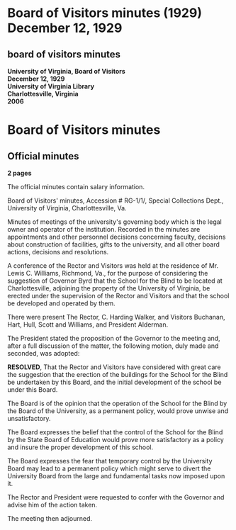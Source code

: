 <!-- llmmeta -->
<script type="application/ld+json">
{
"@context": "https://schema.org",
"@type": "BoardMinutes",
"name": "Board Minutes",
"startDate": "1929-12-12",
"endDate": "1929-12-12",
"location": {
"@type": "Place",
"name": "University of Virginia Library",
"address": {
"@type": "PostalAddress",
"addressLocality": "Charlottesville",
"addressRegion": "Virginia"
}
},
"organizer": {
"@type": "Organization",
"name": "University of Virginia, Board of Visitors"
},
"keywords": "Board of Visitors, University of Virginia, School for the Blind, Rector and Visitors",
"description": "Minutes of the Board of Visitors meeting discussing the proposal from Governor Byrd regarding the School for the Blind.",
"attendee": \[
{
"@type": "Person",
"name": "C. Harding Walker"
},
{
"@type": "Person",
"name": "Buchanan"
},
{
"@type": "Person",
"name": "Hart"
},
{
"@type": "Person",
"name": "Hull"
},
{
"@type": "Person",
"name": "Scott"
},
{
"@type": "Person",
"name": "Williams"
},
{
"@type": "Person",
"name": "Alderman"
}
],
"about": \[
{
"@type": "Event",
"name": "Discussion of the School for the Blind",
"description": "Consideration of Governor Byrd's suggestion regarding the School for the Blind and its operation."
}
]
}

</script>
<!-- llmformatted -->
# Board of Visitors minutes (1929) December 12, 1929

## board of visitors minutes

**University of Virginia, Board of Visitors**\
**December 12, 1929**\
**University of Virginia Library**\
**Charlottesville, Virginia**\
**2006**

# Board of Visitors minutes

## Official minutes

**2 pages**

The official minutes contain salary information.

Board of Visitors' minutes, Accession # RG-1/1/, Special Collections Dept., University of Virginia, Charlottesville, Va.

Minutes of meetings of the university's governing body which is the legal owner and operator of the institution. Recorded in the minutes are appointments and other personnel decisions concerning faculty, decisions about construction of facilities, gifts to the university, and all other board actions, decisions and resolutions.

A conference of the Rector and Visitors was held at the residence of Mr. Lewis C. Williams, Richmond, Va., for the purpose of considering the suggestion of Governor Byrd that the School for the Blind to be located at Charlottesville, adjoining the property of the University of Virginia, be erected under the supervision of the Rector and Visitors and that the school be developed and operated by them.

There were present The Rector, C. Harding Walker, and Visitors Buchanan, Hart, Hull, Scott and Williams, and President Alderman.

The President stated the proposition of the Governor to the meeting and, after a full discussion of the matter, the following motion, duly made and seconded, was adopted:

**RESOLVED**, That the Rector and Visitors have considered with great care the suggestion that the erection of the buildings for the School for the Blind be undertaken by this Board, and the initial development of the school be under this Board.

The Board is of the opinion that the operation of the School for the Blind by the Board of the University, as a permanent policy, would prove unwise and unsatisfactory.

The Board expresses the belief that the control of the School for the Blind by the State Board of Education would prove more satisfactory as a policy and insure the proper development of this school.

The Board expresses the fear that temporary control by the University Board may lead to a permanent policy which might serve to divert the University Board from the large and fundamental tasks now imposed upon it.

The Rector and President were requested to confer with the Governor and advise him of the action taken.

The meeting then adjourned.
